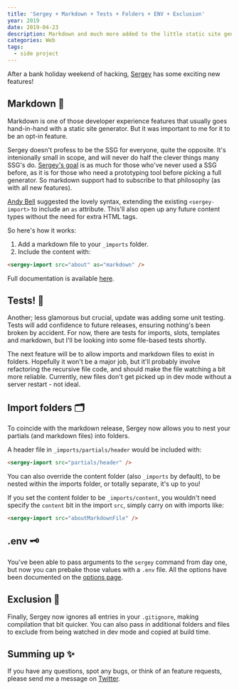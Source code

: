 ```yaml
---
title: 'Sergey + Markdown + Tests + Folders + ENV + Exclusion'
year: 2019
date: 2019-04-23
description: Markdown and much more added to the little static site generator
categories: Web
tags:
  - side project
---
```


After a bank holiday weekend of hacking, [Sergey](https://sergey.trysmudford.com) has some exciting new features!

## Markdown 📝

Markdown is one of those developer experience features that usually goes hand-in-hand with a static site generator. But it was important to me for it to be an opt-in feature.

Sergey doesn't profess to be the SSG for everyone, quite the opposite. It's intenionally small in scope, and will never do half the clever things many SSG's do. [Sergey's goal](https://sergey.trysmudford.com/#what-is-sergey) is as much for those who've never used a SSG before, as it is for those who need a prototyping tool before picking a full generator. So markdown support had to subscribe to that philosophy (as with all new features).

[Andy Bell](https://twitter.com/andybelldesign/status/1118062931747512320) suggested the lovely syntax, extending the existing `<sergey-import>` to include an `as` attribute. This'll also open up any future content types without the need for extra HTML tags.

So here's how it works:

1. Add a markdown file to your `_imports` folder.
2. Include the content with:

```html
<sergey-import src="about" as="markdown" />
```

Full documentation is available [here](https://sergey.trysmudford.com/markdown/).

## Tests! 🙌

Another; less glamorous but crucial, update was adding some unit testing. Tests will add confidence to future releases, ensuring nothing's been broken by accident. For now, there are tests for imports, slots, templates and markdown, but I'll be looking into some file-based tests shortly.

The next feature will be to allow imports and markdown files to exist in folders. Hopefully it won't be a major job, but it'll probably involve refactoring the recursive file code, and should make the file watching a bit more reliable. Currently, new files don't get picked up in dev mode without a server restart - not ideal.

## Import folders 🗂

To coincide with the markdown release, Sergey now allows you to nest your partials (and markdown files) into folders.

A header file in `_imports/partials/header` would be included with:

```html
<sergey-import src="partials/header" />
```

You can also override the content folder (also `_imports` by default), to be nested within the imports folder, or totally separate, it's up to you!

If you set the content folder to be `_imports/content`, you wouldn't need specify the `content` bit in the import `src`, simply carry on with imports like:

```html
<sergey-import src="aboutMarkdownFile" />
```

## .env 🗝

You've been able to pass arguments to the `sergey` command from day one, but now you can prebake those values with a `.env` file. All the options have been documented on the [options page](https://sergey.trysmudford.com/options/).

## Exclusion 🚫

Finally, Sergey now ignores all entries in your `.gitignore`, making compilation that bit quicker. You can also pass in additional folders and files to exclude from being watched in dev mode and copied at build time.

## Summing up ✨

If you have any questions, spot any bugs, or think of an feature requests, please send me a message on [Twitter](https://twitter.com/trysmudford).
